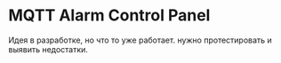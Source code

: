 # MQTT Alarm Control Panel

Идея в разработке, но что то уже работает. нужно протестировать и выявить недостатки.
